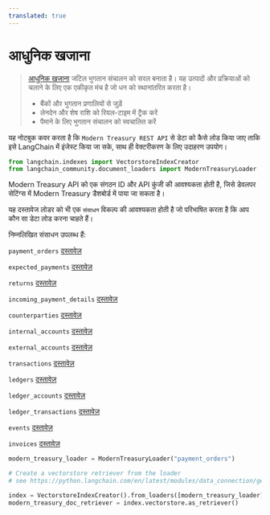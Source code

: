 ```yaml
---
translated: true
---
```


# आधुनिक खजाना

>[आधुनिक खजाना](https://www.moderntreasury.com/) जटिल भुगतान संचालन को सरल बनाता है। यह उत्पादों और प्रक्रियाओं को चलाने के लिए एक एकीकृत मंच है जो धन को स्थानांतरित करता है।
>- बैंकों और भुगतान प्रणालियों से जुड़ें
>- लेनदेन और शेष राशि को रियल-टाइम में ट्रैक करें
>- पैमाने के लिए भुगतान संचालन को स्वचालित करें

यह नोटबुक कवर करता है कि `Modern Treasury REST API` से डेटा को कैसे लोड किया जाए ताकि इसे LangChain में इंजेस्ट किया जा सके, साथ ही वेक्टरीकरण के लिए उदाहरण उपयोग।

```python
from langchain.indexes import VectorstoreIndexCreator
from langchain_community.document_loaders import ModernTreasuryLoader
```

Modern Treasury API को एक संगठन ID और API कुंजी की आवश्यकता होती है, जिसे डेवलपर सेटिंग्स में Modern Treasury डैशबोर्ड में पाया जा सकता है।

यह दस्तावेज लोडर को भी एक `संसाधन` विकल्प की आवश्यकता होती है जो परिभाषित करता है कि आप कौन सा डेटा लोड करना चाहते हैं।

निम्नलिखित संसाधन उपलब्ध हैं:

`payment_orders` [दस्तावेज़](https://docs.moderntreasury.com/reference/payment-order-object)

`expected_payments` [दस्तावेज़](https://docs.moderntreasury.com/reference/expected-payment-object)

`returns` [दस्तावेज़](https://docs.moderntreasury.com/reference/return-object)

`incoming_payment_details` [दस्तावेज़](https://docs.moderntreasury.com/reference/incoming-payment-detail-object)

`counterparties` [दस्तावेज़](https://docs.moderntreasury.com/reference/counterparty-object)

`internal_accounts` [दस्तावेज़](https://docs.moderntreasury.com/reference/internal-account-object)

`external_accounts` [दस्तावेज़](https://docs.moderntreasury.com/reference/external-account-object)

`transactions` [दस्तावेज़](https://docs.moderntreasury.com/reference/transaction-object)

`ledgers` [दस्तावेज़](https://docs.moderntreasury.com/reference/ledger-object)

`ledger_accounts` [दस्तावेज़](https://docs.moderntreasury.com/reference/ledger-account-object)

`ledger_transactions` [दस्तावेज़](https://docs.moderntreasury.com/reference/ledger-transaction-object)

`events` [दस्तावेज़](https://docs.moderntreasury.com/reference/events)

`invoices` [दस्तावेज़](https://docs.moderntreasury.com/reference/invoices)

```python
modern_treasury_loader = ModernTreasuryLoader("payment_orders")
```

```python
# Create a vectorstore retriever from the loader
# see https://python.langchain.com/en/latest/modules/data_connection/getting_started.html for more details

index = VectorstoreIndexCreator().from_loaders([modern_treasury_loader])
modern_treasury_doc_retriever = index.vectorstore.as_retriever()
```
